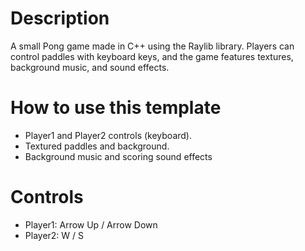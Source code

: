 # Description
A small Pong game made in C++ using the Raylib library. Players can control paddles with keyboard keys, and the game features textures, background music, and sound effects.

# How to use this template
 - Player1 and Player2 controls (keyboard).
 - Textured paddles and background.
 - Background music and scoring sound effects

 # Controls
  - Player1: Arrow Up / Arrow Down
  - Player2: W / S




